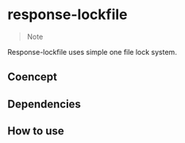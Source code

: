 # response-lockfile

> Note

 Response-lockfile uses simple one file lock system.

## Coencept


## Dependencies


## How to use

